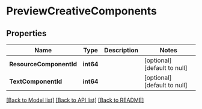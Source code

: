 # PreviewCreativeComponents

## Properties
Name | Type | Description | Notes
------------ | ------------- | ------------- | -------------
**ResourceComponentId** | **int64** |  | [optional] [default to null]
**TextComponentId** | **int64** |  | [optional] [default to null]

[[Back to Model list]](../README.md#documentation-for-models) [[Back to API list]](../README.md#documentation-for-api-endpoints) [[Back to README]](../README.md)


